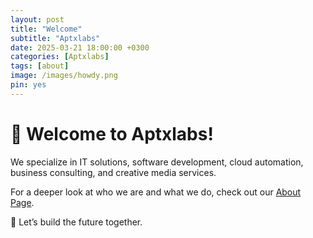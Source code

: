```yaml
---
layout: post
title: "Welcome"
subtitle: "Aptxlabs"
date: 2025-03-21 18:00:00 +0300
categories: [Aptxlabs]
tags: [about]
image: /images/howdy.png
pin: yes
---
```



 
# 📣 Welcome to Aptxlabs!

We specialize in IT solutions, software development, cloud automation, business consulting, and creative media services.

For a deeper look at who we are and what we do, check out our [About Page](https://www.aptxlabs.com/about).

🚀 Let’s build the future together.
